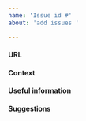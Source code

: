 ```yaml
---
name: 'Issue id #'
about: 'add issues '

---
```


#### URL

#### Context

#### Useful information

#### Suggestions
